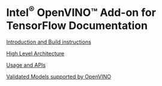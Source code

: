 # Intel<sup>®</sup> OpenVINO™ Add-on for TensorFlow Documentation

[Introduction and Build instructions](https://github.com/openvinotoolkit/openvino_tensorflow/blob/master/README.md)

[High Level Architecture](https://github.com/openvinotoolkit/openvino_tensorflow/tree/master/docs/ARCHITECTURE.md)

[Usage and APIs](https://github.com/openvinotoolkit/openvino_tensorflow/tree/master/docs/USAGE.md)

[Validated Models supported by OpenVINO](https://github.com/openvinotoolkit/openvino_tensorflow/tree/master/docs/MODELS.md)

